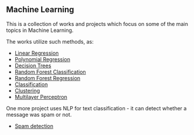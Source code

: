 ## Machine Learning

This is a collection of works and projects which focus on some of the main topics in Machine Learning.

The works utilize such methods, as:
- [Linear Regression](https://github.com/tuskenmax/machine-learning-course/blob/main/LR_for_housing.py)
- [Polynomial Regression](https://github.com/tuskenmax/machine-learning-course/blob/main/Polynomial_regression.py)
- [Decision Trees](https://github.com/tuskenmax/machine-learning-course/blob/main/Decision%20trees_iris.py)
- [Random Forest Classification](https://github.com/tuskenmax/machine-learning-course/blob/main/RadnomForest_classifier.py)
- [Random Forest Regression](https://github.com/tuskenmax/machine-learning-course/blob/main/RandomForest_Regression.py)
- [Classification](https://github.com/tuskenmax/machine-learning-course/blob/main/RandomForest_Regression.py)
- [Clustering](https://github.com/tuskenmax/machine-learning-course/blob/main/Iris_clustering.py)
- [Multilayer Perceptron](https://github.com/tuskenmax/machine-learning-course/blob/main/Percepron_mnist.ipynb)

One more project uses NLP for text classification - it can detect whether a message was spam or not.
- [Spam detection](https://github.com/tuskenmax/machine-learning-course/blob/main/spam_detection.ipynb)

